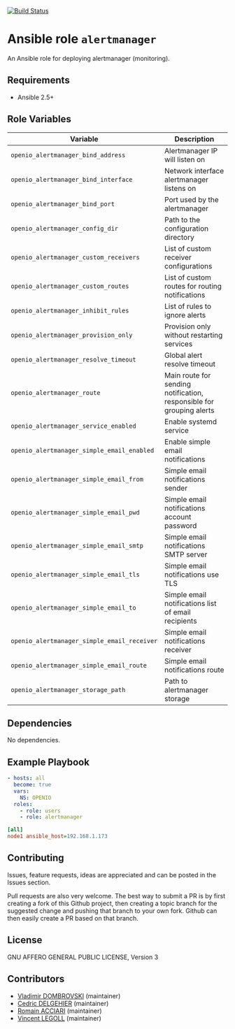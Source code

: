 [![Build Status](https://travis-ci.org/open-io/ansible-role-openio-alertmanager.svg?branch=master)](https://travis-ci.org/open-io/ansible-role-openio-alertmanager)
# Ansible role `alertmanager`

An Ansible role for deploying alertmanager (monitoring).

## Requirements

- Ansible 2.5+

## Role Variables

| Variable                                    | Description                                                          |
| ------------------------------------------- | -------------------------------------------------------------------- |
| `openio_alertmanager_bind_address`          | Alertmanager IP will listen on                                       |
| `openio_alertmanager_bind_interface`        | Network interface alertmanager listens on                            |
| `openio_alertmanager_bind_port`             | Port used by the alertmanager                                        |
| `openio_alertmanager_config_dir`            | Path to the configuration directory                                  |
| `openio_alertmanager_custom_receivers`      | List of custom receiver configurations                               |
| `openio_alertmanager_custom_routes`         | List of custom routes for routing notifications                      |
| `openio_alertmanager_inhibit_rules`         | List of rules to ignore alerts                                       |
| `openio_alertmanager_provision_only`        | Provision only without restarting services                           |
| `openio_alertmanager_resolve_timeout`       | Global alert resolve timeout                                         |
| `openio_alertmanager_route`                 | Main route for sending notification, responsible for grouping alerts |
| `openio_alertmanager_service_enabled`       | Enable systemd service                                               |
| `openio_alertmanager_simple_email_enabled`  | Enable simple email notifications                                    |
| `openio_alertmanager_simple_email_from`     | Simple email notifications sender                                    |
| `openio_alertmanager_simple_email_pwd`      | Simple email notifications account password                          |
| `openio_alertmanager_simple_email_smtp`     | Simple email notifications SMTP server                               |
| `openio_alertmanager_simple_email_tls`      | Simple email notifications use TLS                                   |
| `openio_alertmanager_simple_email_to`       | Simple email notifications list of email recipients                  |
| `openio_alertmanager_simple_email_receiver` | Simple email notifications receiver                                  |
| `openio_alertmanager_simple_email_route`    | Simple email notifications route                                     |
| `openio_alertmanager_storage_path`          | Path to alertmanager storage                                         |

## Dependencies

No dependencies.

## Example Playbook

```yaml
- hosts: all
  become: true
  vars:
    NS: OPENIO
  roles:
    - role: users
    - role: alertmanager
```


```ini
[all]
node1 ansible_host=192.168.1.173
```

## Contributing

Issues, feature requests, ideas are appreciated and can be posted in the Issues section.

Pull requests are also very welcome.
The best way to submit a PR is by first creating a fork of this Github project, then creating a topic branch for the suggested change and pushing that branch to your own fork.
Github can then easily create a PR based on that branch.

## License

GNU AFFERO GENERAL PUBLIC LICENSE, Version 3

## Contributors

- [Vladimir DOMBROVSKI](https://github.com/vdombrovski) (maintainer)
- [Cedric DELGEHIER](https://github.com/cdelgehier) (maintainer)
- [Romain ACCIARI](https://github.com/racciari) (maintainer)
- [Vincent LEGOLL](https://github.com/vincent-legoll) (maintainer)
